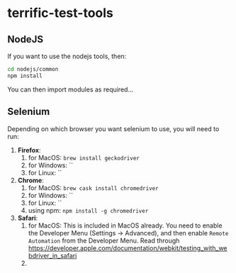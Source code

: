 # terrific-test-tools

## NodeJS

If you want to use the nodejs tools, then:

```bash
cd nodejs/common
npm install
```

You can then import modules as required...

## Selenium

Depending on which browser you want selenium to use, you will need to run:

1. **Firefox**:
   1. for MacOS: `brew install geckodriver`
   2. for Windows: ``
   3. for Linux: ``
2. **Chrome**:
   1. for MacOS: `brew cask install chromedriver`
   2. for Windows: ``
   3. for Linux: ``
   4. using npm: `npm install -g chromedriver`
3. **Safari**:
   1. for MacOS: This is included in MacOS already. You need to enable the Developer Menu (Settings -> Advanced), and then enable `Remote Automation` from the Developer Menu. Read through https://developer.apple.com/documentation/webkit/testing_with_webdriver_in_safari
   2.

